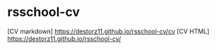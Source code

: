 # rsschool-cv

[CV markdown] https://destorz11.github.io/rsschool-cv/cv
[CV HTML] https://destorz11.github.io/rsschool-cv/